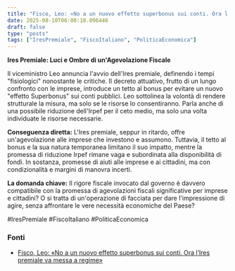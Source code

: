 ```yaml
---
title: "Fisco, Leo: «No a un nuovo effetto superbonus sui conti. Ora l’Ires premiale va messa a regime»"
date: 2025-08-10T06:00:18.096446
draft: false
type: "posts"
tags: ["IresPremiale", "FiscoItaliano", "PoliticaEconomica"]
---
```


**Ires Premiale: Luci e Ombre di un'Agevolazione Fiscale**

Il viceministro Leo annuncia l'avvio dell'Ires premiale, definendo i tempi "fisiologici" nonostante le critiche.  Il decreto attuativo, frutto di un lungo confronto con le imprese, introduce un tetto al bonus per evitare un nuovo "effetto Superbonus" sui conti pubblici.  Leo sottolinea la volontà di rendere strutturale la misura, ma solo se le risorse lo consentiranno.  Parla anche di una possibile riduzione dell'Irpef per il ceto medio, ma solo una volta individuate le risorse necessarie.

**Conseguenza diretta:**  L'Ires premiale, seppur in ritardo, offre un'agevolazione alle imprese che investono e assumono.  Tuttavia, il tetto al bonus e la sua natura temporanea limitano il suo impatto, mentre la promessa di riduzione Irpef rimane vaga e subordinata alla disponibilità di fondi.  In sostanza, promesse di aiuti alle imprese e ai cittadini, ma con condizionalità e margini di manovra incerti.

**La domanda chiave:**  Il rigore fiscale invocato dal governo è davvero compatibile con la promessa di agevolazioni fiscali significative per imprese e cittadini?  O si tratta di un'operazione di facciata per dare l'impressione di agire, senza affrontare le vere necessità economiche del Paese?

#IresPremiale #FiscoItaliano #PoliticaEconomica


### Fonti
- [Fisco, Leo: «No a un nuovo effetto superbonus sui conti. Ora l’Ires premiale va messa a regime»](https://www.ilsole24ore.com/art/fisco-leo-no-un-nuovo-effetto-superbonus-conti-ora-l-ires-premiale-va-messa-regime--ires-cosa-e-e-chi-si-applica-AHvaPC7B)
